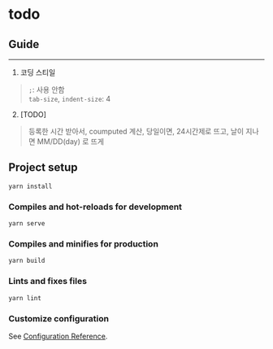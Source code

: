 # todo

## Guide
---
1. 코딩 스티일
> `;`: 사용 안함  
> `tab-size`, `indent-size`: 4  

2. [TODO]
> 등록한 시간 받아서, coumputed 계산, 당일이면, 24시간제로 뜨고, 날이 지나면 MM/DD(day) 로 뜨게

## Project setup
```
yarn install
```

### Compiles and hot-reloads for development
```
yarn serve
```

### Compiles and minifies for production
```
yarn build
```

### Lints and fixes files
```
yarn lint
```

### Customize configuration
See [Configuration Reference](https://cli.vuejs.org/config/).
